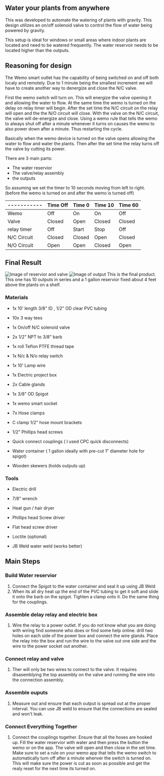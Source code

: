 ## Water your plants from anywhere

This was developed to automate the watering of plants with gravity. This design utilizes an on/off solenoid valve to control the flow of water being powered by gravity.

This setup is ideal for windows or small areas where indoor plants are located and need to be watered frequently. The water reservoir needs to be located higher than the outputs.

## Reasoning for design

The Wemo smart outlet has the capability of being switched on and off both localy and remotely. Due to 1 minute being the smallest increment we will have to create another way to denergize and close the N/C valve.

First the wemo switch will turn on. This will energize the valve opening it and allowing the water to flow. At the same time the wemo is turned on the delay on relay timer will begin. After the set time the N/C circuit on the relay will open and the the N/O circuit will close. With the valve on the N/C circuit, the valve will de-energize and close. Using a wemo rule that tells the wemo to always shut off after a minute whenever it turns on causes the wemo to also power down after a minute. Thus restarting the cycle.

Basically when the wemo device is turned on the valve opens allowing the water to flow and water the plants. Then after the set time the relay turns off the valve by cutting its power.

There are 3 main parts:

- The water reservior
- The valve/relay assembly
- the outputs

So assuming we set the timer to 10 seconds moving from left to right. (before the wemo is turned on and after the wemo is turned off)


| ----------- | Time Off| Time 0 | Time 10 | Time 60 |
| ----------- | ------- | ------ | ------- | ------- |
| Wemo        | Off     |  On    |  On     |  Off    |
| Valve       | Closed  | Open   | Closed  | Closed  |
| relay timer | Off     | Start  | Stop    | Off     |
| N/C Circuit | Closed  | Closed | Open    | Closed  |
| N/O Circuit | Open    | Open   | Closed  | Open    |

## Final Result

![Image of reservior and valve](https://dl.dropboxusercontent.com/s/el61ygrr2me428m/20180118_152428.jpg)
![Image of output](https://dl.dropboxusercontent.com/s/6v5zico94f435j6/Output.jpg)
This is the final product. This one has 10 outputs in series and a 1 gallon reservior fixed about 4 feet above the plants on a shelf. 

### Materials

- 1x 10’ length 3/8" ID , 1/2" OD clear PVC tubing

- 10x 3 way tees

- 1x On/off  N/C solenoid valve

- 2x 1/2" NPT to 3/8" barb

- 1x roll Teflon PTFE thread tape

- 1x N/c  & N/o relay switch

- 1x 10’ Lamp wire 

- 1x Electric project box

- 2x Cable glands

- 1x 3/8" OD Spigot

- 1x wemo smart socket

- 7x Hose clamps

- C clamp 1/2" hose mount brackets

- 1/2" Phillips head screws

- Quick connect couplings ( I used CPC quick disconnects)

- Water container ( 1 gallon ideally with pre-cut 1" diameter hole for spigot)

- Wooden skewers (holds outputs up)


### Tools

- Electric drill

- 7/8" wrench

- Heat gun / hair dryer

- Phillips head Screw driver

- Flat head screw driver

- Loctite (optional)

- JB Weld water weld (works better)

## Main Steps

### Build Water reservior

1. Connect the Spigot to the water container and seal it up using JB Weld
2. When its all dry heat up the end of the PVC tubing to get it soft and slide it onto the barb on the spigot. Tighten a clamp onto it. Do the same thing for the couplings.

### Assemble delay relay and electric box

1. Wire the relay to a power outlet. If you do not know what you are doing with wiring find someone who does or find some help online. drill two holes on each side of the power box and connect the wire glands. Place the relay into the box and run the wire to the valve out one side and the wire to the power socket out another.

### Connect relay and valve

1. Ther will only be two wires to connect to the valve. It requires disasemblying the top assembly on the valve and running the wire into the connection assembly.

### Assemble ouputs

1. Measure out and ensure that each output is spread out at the proper interval. You can use JB weld to ensure that the connections are sealed and won't leak.

### Connect Everything Together

1. Connect the couplings together. Ensure that all the hoses are hooked up. Fill the water reservior with water and then press the button the wemo or on the app. The valve will open and then close in the set time. Make sure to set a rule on your wemo app that tells the wemo switch to automatically turn off after a minute whenver the switch is turned on. This will make sure the power is cut as soon as possible and get the realy reset for the next time its turned on.
